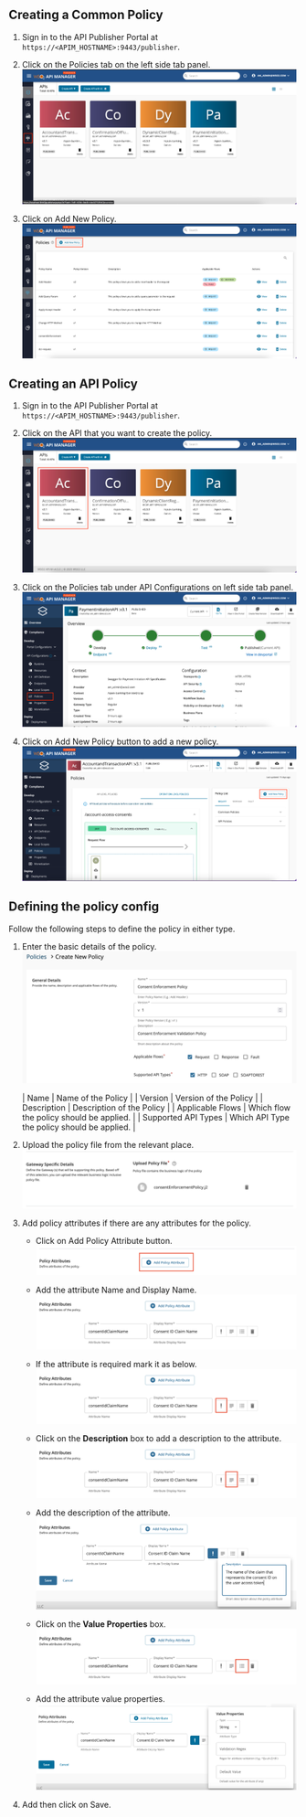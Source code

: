 ## Creating a Common Policy

1. Sign in to the API Publisher Portal at `https://<APIM_HOSTNAME>:9443/publisher`. 

2. Click on the Policies tab on the left side tab panel.
    ![select-policies-tab](../assets/img/learn/policies/select-policies-tab.png)

3. Click on Add New Policy.
    ![add-new-policy](../assets/img/learn/policies/add-new-policy.png)

## Creating an API Policy

1. Sign in to the API Publisher Portal at `https://<APIM_HOSTNAME>:9443/publisher`. 

2. Click on the API that you want to create the policy.
    ![select-api](../assets/img/learn/policies/select-api.png)

3. Click on the Policies tab under API Configurations on left side tab panel.
    ![select-api-policies](../assets/img/learn/policies/select-api-policies.png)

4. Click on Add New Policy button to add a new policy.
    ![add-new-api-policy](../assets/img/learn/policies/add-new-api-policy.png)

## Defining the policy config

Follow the following steps to define the policy in either type.

1. Enter the basic details of the policy.
    ![policy-general-details](../assets/img/learn/policies/policy-general-details.png)

    | Name | Name of the Policy |
    | Version | Version of the Policy |
    | Description | Description of the Policy |
    | Applicable Flows | Which flow the policy should be applied. |
    | Supported API Types | Which API Type the policy should be applied. |

2. Upload the policy file from the relevant place.
    ![upload-policy-file](../assets/img/learn/policies/upload-policy-file.png)

3. Add policy attributes if there are any attributes for the policy.
    - Click on Add Policy Attribute button.
        ![add-policy-attribute](../assets/img/learn/policies/add-policy-attribute.png)

    - Add the attribute Name and Display Name.
        ![add-policy-name](../assets/img/learn/policies/add-policy-name.png)

    - If the attribute is required mark it as below.
        ![required-attribute](../assets/img/learn/policies/required-attribute.png)

    - Click on the **Description** box to add a description to the attribute.
        ![policy-description](../assets/img/learn/policies/policy-description.png)

    - Add the description of the attribute.
        ![enter-policy-description](../assets/img/learn/policies/enter-policy-description.png)

    - Click on the **Value Properties** box.
        ![select-policy-sttribute-details](../assets/img/learn/policies/select-policy-sttribute-details.png)

    - Add the attribute value properties.
        ![add-policy-attribute-details](../assets/img/learn/policies/add-policy-attribute-details.png)

4. Add then click on Save.
